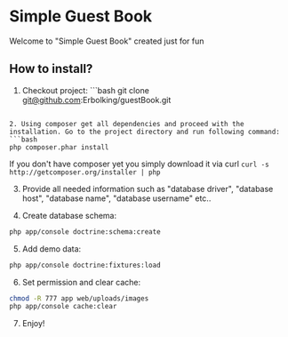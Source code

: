 Simple Guest Book
=======================

Welcome to "Simple Guest Book" created just for fun

How to install?
---------------

1. Checkout project: ```bash
git clone git@github.com:Erbolking/guestBook.git
```

2. Using composer get all dependencies and proceed with the installation. Go to the project directory and run following command:
```bash
php composer.phar install
```
If you don't have composer yet you simply download it via curl ```curl -s http://getcomposer.org/installer | php```

3. Provide all needed information such as "database driver", "database host", "database name", "database username" etc..

4. Create database schema:
```bash
php app/console doctrine:schema:create
```
5. Add demo data:
```bash
php app/console doctrine:fixtures:load
```
6. Set permission and clear cache:
```bash
chmod -R 777 app web/uploads/images
php app/console cache:clear
```

7. Enjoy!